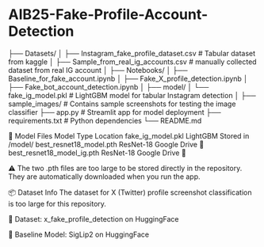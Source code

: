 # AIB25-Fake-Profile-Account-Detection

├── Datasets/
│   ├── Instagram_fake_profile_dataset.csv # Tabular dataset from kaggle
│   ├── Sample_from_real_ig_accounts.csv # manually collected dataset from real IG account
│
├── Notebooks/
│   ├── Baseline_for_fake_account.ipynb
│   ├── Fake_X_profile_detection.ipynb
│   ├── Fake_bot_account_detection.ipynb
│
├── model/
│   └── fake_ig_model.pkl              # LightGBM model for tabular Instagram detection
│
├── sample_images/                     # Contains sample screenshots for testing the image classifier
├── app.py                             # Streamlit app for model deployment
├── requirements.txt                   # Python dependencies
└── README.md

🧠 Model Files
Model	Type	Location
fake_ig_model.pkl	LightGBM	Stored in /model/
best_resnet18_model.pth	ResNet-18	Google Drive 🔗
best_resnet18_model_ig.pth	ResNet-18	Google Drive 🔗

⚠️ The two .pth files are too large to be stored directly in the repository. They are automatically downloaded when you run the app.

📦 Dataset Info
The dataset for X (Twitter) profile screenshot classification is too large for this repository.

🔗 Dataset: x_fake_profile_detection on HuggingFace

🔗 Baseline Model: SigLip2 on HuggingFace
